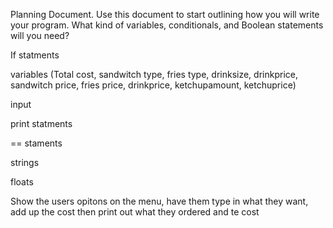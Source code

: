 Planning Document.
Use this document to start outlining how you will write your program. What kind of variables, conditionals, and Boolean statements will you need?

If statments

variables (Total cost, sandwitch type, fries type, drinksize, drinkprice, sandwitch price, fries price, drinkprice, ketchupamount, ketchuprice)

input

print statments

== staments

strings

floats

Show the users opitons on the menu, have them type in what they want, add up the cost then print out what they ordered and te cost
